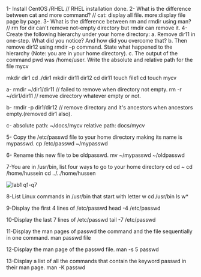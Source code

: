 1- Install CentOS /RHEL
//  RHEL installation done.
2- What is the difference between cat and more command?
//  cat: display all file.  more:display file page by page.
3- What is the difference between rm and rmdir using man?
//  rm for dir can't remove not-empty directory but rmdir can remove it.
4-Create the following hierarchy under your home directory:
a. Remove dir11 in one-step. What did you notice? And how did you overcome that?
b. Then remove dir12 using rmdir –p command. State what happened to the
hierarchy (Note: you are in your home directory).
c. The output of the command pwd was /home/user. Write the absolute
and relative path for the file mycv

mkdir dir1
cd ./dir1
mkdir dir11 dir12
cd dir11
touch file1
cd
touch mycv

a-
rmdir ~/dir1/dir11
//  failed to remove when directory not empty.
rm -r ~/dir1/dir11
//  remove directory whatever empty or not.

b-
rmdir -p dir1/dir12
//  remove directory and it's ancestors when ancestors empty.(removed dir1 also).

c-
absolute path: ~/docs/mycv
relative path: docs/mycv

5- Copy the /etc/passwd file to your home directory making its name is mypasswd.
cp /etc/passwd ~/mypasswd

6- Rename this new file to be oldpasswd.
mv ~/mypasswd ~/oldpasswd

7-You are in /usr/bin, list four ways to go to your home directory
cd
cd ~
cd /home/hussein
cd ../../home/hussen

![lab1 q1-q7](https://github.com/hussein-elmlah/ITI-Labs-Hussein-Eid/assets/147069168/5ce50b3c-7d74-4fcb-86ac-a74f85e10c6b)


8-List Linux commands in /usr/bin that start with letter w
cd /usr/bin
ls w*

9-Display the first 4 lines of /etc/passwd
head -4 /etc/passwd

10-Display the last 7 lines of /etc/passwd
tail -7 /etc/passwd


11-Display the man pages of passwd the command and the file sequentially in one command.
man passwd file

12-Display the man page of the passwd file.
man -s 5 passwd

13-Display a list of all the commands that contain the keyword passwd in their man page.
man -K passwd

